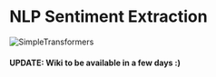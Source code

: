 # NLP Sentiment Extraction 

![SimpleTransformers](https://i.ibb.co/gMyXvKJ/Simple-Transformers.png)

#### UPDATE: Wiki to be available in a few days :)

